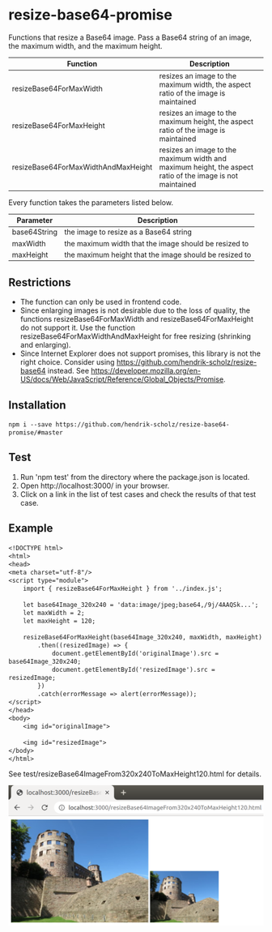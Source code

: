 # resize-base64-promise

Functions that resize a Base64 image. Pass a Base64 string of an image, the maximum width, and the maximum height.

| Function | Description |
| ------ | ----------- |
| resizeBase64ForMaxWidth | resizes an image to the maximum width, the aspect ratio of the image is maintained |
| resizeBase64ForMaxHeight | resizes an image to the maximum height, the aspect ratio of the image is maintained |
| resizeBase64ForMaxWidthAndMaxHeight | resizes an image to the maximum width and maximum height, the aspect ratio of the image is not maintained |

Every function takes the parameters listed below.

| Parameter | Description |
| ------ | ----------- |
| base64String | the image to resize as a Base64 string |
| maxWidth | the maximum width that the image should be resized to |
| maxHeight | the maximum height that the image should be resized to |

## Restrictions

* The function can only be used in frontend code.
* Since enlarging images is not desirable due to the loss of quality, the functions resizeBase64ForMaxWidth and resizeBase64ForMaxHeight do not support it. Use the function resizeBase64ForMaxWidthAndMaxHeight for free resizing (shrinking and enlarging).
* Since Internet Explorer does not support promises, this library is not the right choice. Consider using https://github.com/hendrik-scholz/resize-base64 instead. See https://developer.mozilla.org/en-US/docs/Web/JavaScript/Reference/Global_Objects/Promise.

## Installation

```
npm i --save https://github.com/hendrik-scholz/resize-base64-promise/#master
```

## Test

1. Run 'npm test' from the directory where the package.json is located.
2. Open http://localhost:3000/ in your browser.
3. Click on a link in the list of test cases and check the results of that test case.

## Example

```
<!DOCTYPE html>
<html>
<head>
<meta charset="utf-8"/>
<script type="module">
	import { resizeBase64ForMaxHeight } from '../index.js';
	
	let base64Image_320x240 = 'data:image/jpeg;base64,/9j/4AAQSk...';
	let maxWidth = 2;
	let maxHeight = 120;
	
	resizeBase64ForMaxHeight(base64Image_320x240, maxWidth, maxHeight)
		.then((resizedImage) => {
			document.getElementById('originalImage').src = base64Image_320x240;
			document.getElementById('resizedImage').src = resizedImage;
		})
		.catch(errorMessage => alert(errorMessage));
</script>
</head>
<body>
	<img id="originalImage">

	<img id="resizedImage">
</body>
</html>
```

See test/resizeBase64ImageFrom320x240ToMaxHeight120.html for details.

![Resize Example](screenshots/resize.png "Resize Example")